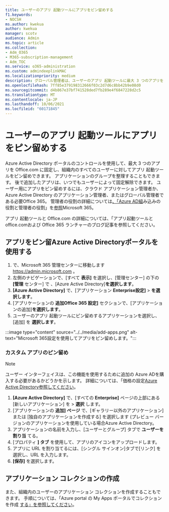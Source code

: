 ```yaml
---
title: ユーザーのアプリ 起動ツールにアプリをピン留めする
f1.keywords:
- NOCSH
ms.author: kwekua
author: kwekua
manager: scotv
audience: Admin
ms.topic: article
ms.collection:
- Adm_O365
- M365-subscription-management
- Adm_TOC
ms.service: o365-administration
ms.custom: admindeeplinkMAC
ms.localizationpriority: medium
description: グローバル管理者は、ユーザーのアプリ 起動ツールに最大 3 つのアプリをピン留めできます。
ms.openlocfilehash: 7ff85e379198312666f03c2d7d6c8bb42b9e08d0
ms.sourcegitcommit: d4b867e37bf741528ded7fb289e4f6847228d2c5
ms.translationtype: MT
ms.contentlocale: ja-JP
ms.lasthandoff: 10/06/2021
ms.locfileid: "60171845"
---
```

# <a name="pin-apps-to-your-users-app-launcher"></a>ユーザーのアプリ 起動ツールにアプリをピン留めする

Azure Active Directory ポータルのコントロールを使用して、最大 3 つのアプリを Office.com に固定し、組織内のすべてのユーザーに対してアプリ 起動ツールをピン留めできます。 アプリケーションのグループを整理することもできます。 後で追加したアプリは、いつでもユーザーによって固定解除できます。 ユーザー用にアプリをピン留めするには、クラウド アプリケーション管理者か、Azure Active Directory のアプリケーション管理者、またはグローバル管理者である必要Office 365。 管理者の役割の詳細については[、「Azure AD組](/azure/active-directory/roles/permissions-reference)み込みの役割と管理者の役割」を[参照](../add-users/about-admin-roles.md)Microsoft 365。 

アプリ 起動ツールと Office.com の詳細については、「アプリ[](https://support.microsoft.com/office/79f12104-6fed-442f-96a0-eb089a3f476a)起動ツールと office.com[](https://techcommunity.microsoft.com/t5/office-365-blog/updates-to-office-com-and-the-office-365-app-launcher/ba-p/1150503)および Office 365 ランチャーのブログ記事を参照してください。

## <a name="use-the-azure-active-directory-portal-to-pin-apps"></a>アプリをピン留Azure Active Directoryポータルを使用する

1. で、Microsoft 365 管理センターに移動します <a href="https://go.microsoft.com/fwlink/p/?linkid=2024339" target="_blank">https://admin.microsoft.com</a> 。
2. 左側のナビゲーションで、[すべて **表示]** を選択し、[管理センター] の下の **[管理** センター] で 、[Azure Active Directory]**を選択します**。
3. **[Azure Active Directory]** で、[アプリケーション **Enterprise設定]**  >  **を選択します**。
4. [アプリケーションの **追加Office 365 設定]** セクションで、[アプリケーションの追加]**を選択します**。
5. ユーザーのアプリ 起動ツールにピン留めするアプリケーションを選択し、[追加] を **選択します**。

:::image type="content" source="../../media/add-apps.png" alt-text="Microsoft 365設定を使用してアプリをピン留めします。":::

### <a name="pin-a-custom-app"></a>カスタム アプリのピン留め

> [!NOTE]
> ユーザー インターフェイスは、この機能を使用するために追加の Azure ADを購入する必要があるかどうかを示します。 詳細については、「価格の設定[Azure Active Directory参照してください](https://azure.microsoft.com/pricing/details/active-directory/)。

1. **[Azure Active Directory]** で、[すべての **Enterprise]** ページの上部にある [新しいアプリケーション] を  >  **選択** します。
2. [アプリケーションの **追加] ページ** で、[ギャラリー以外のアプリケーション] または [独自のアプリケーションを作成する] を選択します (プレビュー バージョンのアプリケーションを使用している場合Azure Active Directory。 
3. アプリケーションの名前を入力し、[ユーザーとグループ] タブで **ユーザーを割り当** てる。
4. [プロパティ **] タブ** を使用して、アプリのアイコンをアップロードします。
5. アプリに URL を割り当てるには、[シングル サインオン]タブで[リンク] を選択し、URL を入力します。
6. **[保存]** を選択します。

## <a name="create-application-collections"></a>アプリケーション コレクションの作成

また、組織内のユーザーのアプリケーション コレクションを作成することもできます。 手順については、「Azure portal の My Apps ポータルでコレクションを作成 [する」を参照してください](/azure/active-directory/manage-apps/access-panel-collections)。